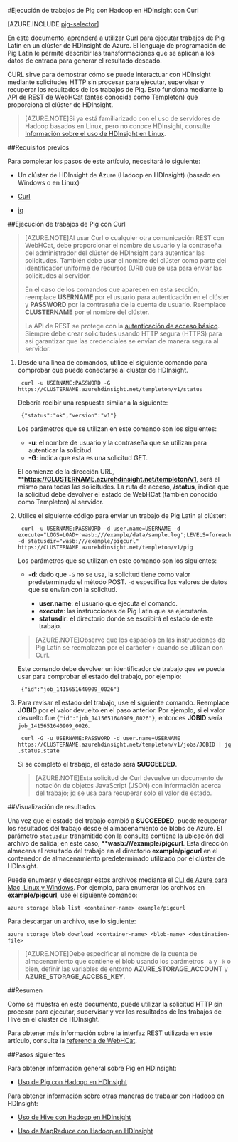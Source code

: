<properties
   pageTitle="Uso de Pig con Hadoop con Curl en HDInsight | Microsoft Azure"
   description="En este documento aprenderá a utilizar Curl para ejecutar trabajos de Pig Latin en un clúster de Hadoop en HDInsight de Azure."
   services="hdinsight"
   documentationCenter=""
   authors="Blackmist"
   manager="paulettm"
   editor="cgronlun"
	tags="azure-portal"/>

<tags
   ms.service="hdinsight"
   ms.devlang="na"
   ms.topic="article"
   ms.tgt_pltfrm="na"
   ms.workload="big-data"
   ms.date="01/08/2016"
   ms.author="larryfr"/>

#Ejecución de trabajos de Pig con Hadoop en HDInsight con Curl

[AZURE.INCLUDE [pig-selector](../../includes/hdinsight-selector-use-pig.md)]

En este documento, aprenderá a utilizar Curl para ejecutar trabajos de Pig Latin en un clúster de HDInsight de Azure. El lenguaje de programación de Pig Latin le permite describir las transformaciones que se aplican a los datos de entrada para generar el resultado deseado.

CURL sirve para demostrar cómo se puede interactuar con HDInsight mediante solicitudes HTTP sin procesar para ejecutar, supervisar y recuperar los resultados de los trabajos de Pig. Esto funciona mediante la API de REST de WebHCat (antes conocida como Templeton) que proporciona el clúster de HDInsight.

> [AZURE.NOTE]Si ya está familiarizado con el uso de servidores de Hadoop basados en Linux, pero no conoce HDInsight, consulte [Información sobre el uso de HDInsight en Linux](hdinsight-hadoop-linux-information.md).

##<a id="prereq"></a>Requisitos previos

Para completar los pasos de este artículo, necesitará lo siguiente:

* Un clúster de HDInsight de Azure (Hadoop en HDInsight) (basado en Windows o en Linux)

* [Curl](http://curl.haxx.se/)

* [jq](http://stedolan.github.io/jq/)

##<a id="curl"></a>Ejecución de trabajos de Pig con Curl

> [AZURE.NOTE]Al usar Curl o cualquier otra comunicación REST con WebHCat, debe proporcionar el nombre de usuario y la contraseña del administrador del clúster de HDInsight para autenticar las solicitudes. También debe usar el nombre del clúster como parte del identificador uniforme de recursos (URI) que se usa para enviar las solicitudes al servidor.
>
> En el caso de los comandos que aparecen en esta sección, reemplace **USERNAME** por el usuario para autenticación en el clúster y **PASSWORD** por la contraseña de la cuenta de usuario. Reemplace **CLUSTERNAME** por el nombre del clúster.
>
> La API de REST se protege con la [autenticación de acceso básico](http://en.wikipedia.org/wiki/Basic_access_authentication). Siempre debe crear solicitudes usando HTTP segura (HTTPS) para así garantizar que las credenciales se envían de manera segura al servidor.

1. Desde una línea de comandos, utilice el siguiente comando para comprobar que puede conectarse al clúster de HDInsight.

        curl -u USERNAME:PASSWORD -G https://CLUSTERNAME.azurehdinsight.net/templeton/v1/status

    Debería recibir una respuesta similar a la siguiente:

        {"status":"ok","version":"v1"}

    Los parámetros que se utilizan en este comando son los siguientes:

    * **-u**: el nombre de usuario y la contraseña que se utilizan para autenticar la solicitud.
    * **-G**: indica que esta es una solicitud GET.

    El comienzo de la dirección URL, ****https://CLUSTERNAME.azurehdinsight.net/templeton/v1**, será el mismo para todas las solicitudes. La ruta de acceso, **/status**, indica que la solicitud debe devolver el estado de WebHCat (también conocido como Templeton) al servidor.

2. Utilice el siguiente código para enviar un trabajo de Pig Latin al clúster:

        curl -u USERNAME:PASSWORD -d user.name=USERNAME -d execute="LOGS=LOAD+'wasb:///example/data/sample.log';LEVELS=foreach+LOGS+generate+REGEX_EXTRACT($0,'(TRACE|DEBUG|INFO|WARN|ERROR|FATAL)',1)+as+LOGLEVEL;FILTEREDLEVELS=FILTER+LEVELS+by+LOGLEVEL+is+not+null;GROUPEDLEVELS=GROUP+FILTEREDLEVELS+by+LOGLEVEL;FREQUENCIES=foreach+GROUPEDLEVELS+generate+group+as+LOGLEVEL,COUNT(FILTEREDLEVELS.LOGLEVEL)+as+count;RESULT=order+FREQUENCIES+by+COUNT+desc;DUMP+RESULT;" -d statusdir="wasb:///example/pigcurl" https://CLUSTERNAME.azurehdinsight.net/templeton/v1/pig

    Los parámetros que se utilizan en este comando son los siguientes:

    * **-d**: dado que `-G` no se usa, la solicitud tiene como valor predeterminado el método POST. `-d` especifica los valores de datos que se envían con la solicitud.

        * **user.name**: el usuario que ejecuta el comando.
        * **execute**: las instrucciones de Pig Latin que se ejecutarán.
        * **statusdir**: el directorio donde se escribirá el estado de este trabajo.

    > [AZURE.NOTE]Observe que los espacios en las instrucciones de Pig Latin se reemplazan por el carácter `+` cuando se utilizan con Curl.

    Este comando debe devolver un identificador de trabajo que se pueda usar para comprobar el estado del trabajo, por ejemplo:

        {"id":"job_1415651640909_0026"}

3. Para revisar el estado del trabajo, use el siguiente comando. Reemplace **JOBID** por el valor devuelto en el paso anterior. Por ejemplo, si el valor devuelto fue `{"id":"job_1415651640909_0026"}`, entonces **JOBID** sería `job_1415651640909_0026`.

        curl -G -u USERNAME:PASSWORD -d user.name=USERNAME https://CLUSTERNAME.azurehdinsight.net/templeton/v1/jobs/JOBID | jq .status.state

	Si se completó el trabajo, el estado será **SUCCEEDED**.

    > [AZURE.NOTE]Esta solicitud de Curl devuelve un documento de notación de objetos JavaScript (JSON) con información acerca del trabajo; jq se usa para recuperar solo el valor de estado.

##<a id="results"></a>Visualización de resultados

Una vez que el estado del trabajo cambió a **SUCCEEDED**, puede recuperar los resultados del trabajo desde el almacenamiento de blobs de Azure. El parámetro `statusdir` transmitido con la consulta contiene la ubicación del archivo de salida; en este caso, ****wasb:///example/pigcurl**. Esta dirección almacena el resultado del trabajo en el directorio **example/pigcurl** en el contenedor de almacenamiento predeterminado utilizado por el clúster de HDInsight.

Puede enumerar y descargar estos archivos mediante el [CLI de Azure para Mac, Linux y Windows](../xplat-cli-install.md). Por ejemplo, para enumerar los archivos en **example/pigcurl**, use el siguiente comando:

	azure storage blob list <container-name> example/pigcurl

Para descargar un archivo, use lo siguiente:

	azure storage blob download <container-name> <blob-name> <destination-file>

> [AZURE.NOTE]Debe especificar el nombre de la cuenta de almacenamiento que contiene el blob usando los parámetros `-a` y `-k` o bien, definir las variables de entorno **AZURE\_STORAGE\_ACCOUNT** y **AZURE\_STORAGE\_ACCESS\_KEY**.

##<a id="summary"></a>Resumen

Como se muestra en este documento, puede utilizar la solicitud HTTP sin procesar para ejecutar, supervisar y ver los resultados de los trabajos de Hive en el clúster de HDInsight.

Para obtener más información sobre la interfaz REST utilizada en este artículo, consulte la [referencia de WebHCat](https://cwiki.apache.org/confluence/display/Hive/WebHCat+Reference).

##<a id="nextsteps"></a>Pasos siguientes

Para obtener información general sobre Pig en HDInsight:

* [Uso de Pig con Hadoop en HDInsight](hdinsight-use-pig.md)

Para obtener información sobre otras maneras de trabajar con Hadoop en HDInsight:

* [Uso de Hive con Hadoop en HDInsight](hdinsight-use-hive.md)

* [Uso de MapReduce con Hadoop en HDInsight](hdinsight-use-mapreduce.md)

<!---HONumber=AcomDC_0114_2016-->